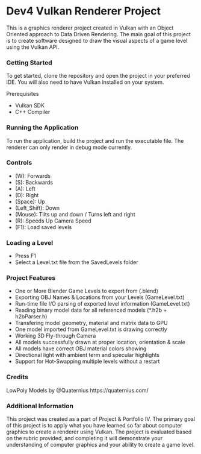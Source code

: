 <h1>Dev4 Vulkan Renderer Project</h1>
This is a graphics renderer project created in Vulkan with an Object Oriented approach to Data Driven Rendering. The main goal of this project is to create software designed to draw the visual aspects of a game level using the Vulkan API.

<h3>Getting Started</h3>
To get started, clone the repository and open the project in your preferred IDE. You will also need to have Vulkan installed on your system.

Prerequisites
<ul>
<li>Vulkan SDK</li>
<li>C++ Compiler</li>
</ul>
<h3>Running the Application</h3>
To run the application, build the project and run the executable file. The renderer can only render in debug mode currently.

<h3>Controls</h3>
<ul>
<li>(W): Forwards</li>
<li>(S): Backwards</li>
<li>(A): Left</li>
<li>(D): Right</li>
<li>(Space): Up</li>
<li>(Left_Shift): Down</li>
<li>(Mouse): Tilts up and down / Turns left and right</li>
<li>(R): Speeds Up Camera Speed</li>
<li>(F1): Load saved levels</li>
</ul>
<h3>Loading a Level</h3>
<ul>
<li>Press F1</li>
<li>Select a Level.txt file from the SavedLevels folder</li>
</ul>
<h3>Project Features</h3>
<ul>
<li>One or More Blender Game Levels to export from (.blend)</li>
<li>Exporting OBJ Names & Locations from your Levels (GameLevel.txt)</li>
<li>Run-time file I/O parsing of exported level information (GameLevel.txt)</li>
<li>Reading binary model data for all referenced models (*.h2b + h2bParser.h)</li>
<li>Transfering model geometry, material and matrix data to GPU</li>
<li>One model imported from GameLevel.txt is drawing correctly</li>
<li>Working 3D Fly-through Camera</li>
<li>All models successfully drawn at proper location, orientation & scale</li>
<li>All models have correct OBJ material colors showing</li>
<li>Directional light with ambient term and specular highlights</li>
<li>Support for Hot-Swapping multiple levels without a restart</li>
</ul>
<h3>Credits</h3>
LowPoly Models by @Quaternius
https://quaternius.com/

<h3>Additional Information</h3>
This project was created as a part of Project & Portfolio IV. The primary goal of this project is to apply what you have learned so far about computer graphics to create a renderer using Vulkan. The project is evaluated based on the rubric provided, and completing it will demonstrate your understanding of computer graphics and your ability to create a game level. 
